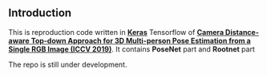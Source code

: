 ## Introduction

This is reproduction code written in **[Keras](https://keras.io)** 
 Tensorflow of **[Camera Distance-aware Top-down Approach for 3D Multi-person Pose Estimation from a Single RGB Image (ICCV 2019)](https://arxiv.org/abs/1907.11346)**. It contains **PoseNet** part and **Rootnet** part


The repo is still under development.


